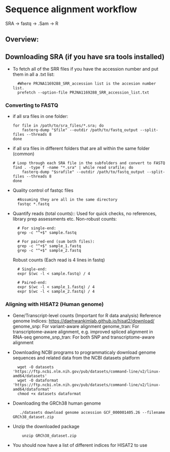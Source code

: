 # Sequence alignment workflow

SRA -> fastq -> .Sam -> R
## Overview:



## Downloading SRA (if you have sra tools installed)
- To fetch all of the SRR files if you have the accession number and put them in all a .txt list:

        #Where PRJNA1169288_SRR_accession list is the accesion number list.
        prefetch --option-file PRJNA1169288_SRR_accession_list.txt

### Converting to FASTQ  
- if all sra files in one folder:

      for file in /path/to/sra_files/*.sra; do
          fasterq-dump "$file" --outdir /path/to/fastq_output --split-files --threads 8
      done

- if all sra files in different folders that are all within the same folder (common)

      # Loop through each SRA file in the subfolders and convert to FASTQ
      find . -type f -name "*.sra" | while read srafile; do
          fasterq-dump "$srafile" --outdir /path/to/fastq_output --split-files --threads 8
      done

- Quality control of fastqc files

        #Assuming they are all in the same directory        
        fastqc *.fastq
  
- Quantify reads (total counts):: Used for quick checks, no references, library prep assessments etc.
  Non-robust counts:

        # For single-end:
        grep -c "^+$" sample.fastq
        
        # For paired-end (sum both files):
        grep -c "^+$" sample_1.fastq
        grep -c "^+$" sample_2.fastq

  Robust counts (Each read is 4 lines in fastq)

        # Single-end:
        expr $(wc -l < sample.fastq) / 4
        
        # Paired-end:
        expr $(wc -l < sample_1.fastq) / 4
        expr $(wc -l < sample_2.fastq) / 4

### Aligning with HISAT2 (Human genome)
- Gene/Transcript-level counts (Important for R data analysis)
        Reference genome Indices: https://daehwankimlab.github.io/hisat2/download/
        genome_snp: For variant-aware alignment
        genome_tran: For transcriptome-aware alignment, e.g. improved spliced alignment in RNA-seq
        genome_snp_tran: For both SNP and transcriptome-aware alignment

- Downloading NCBI programs to programmaticaly download genome sequences and related data from the NCBI datasets platform

        wget -O datasets 'https://ftp.ncbi.nlm.nih.gov/pub/datasets/command-line/v2/linux-amd64/datasets'
        wget -O dataformat 'https://ftp.ncbi.nlm.nih.gov/pub/datasets/command-line/v2/linux-amd64/dataformat'
        chmod +x datasets dataformat

- Downloading the GRCh38 human genome

         ./datasets download genome accession GCF_000001405.26 --filename GRCh38_dataset.zip


- Unzip the downloaded package

          unzip GRCh38_dataset.zip
- You should now have a list of different indices for HISAT2 to use







  
